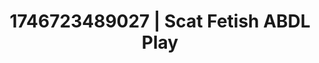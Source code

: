 ---
categories:
- AI-generated
- NSFW AI art
- Sensual teasing
- NSFW role reversal
- Tattooed beauties
- ASMR
- Cosplay
- Lustful close-up
image: /assets/images/1746723489027.jpg
layout: post
seo:
  description: Featured content with high-quality Scat Fetish, ABDL Play. HD images
    available.
  keywords: Scat Fetish, ABDL Play
  og_image: /assets/images/1746723489027.jpg
  schema_type: VisualArtwork
tags:
- ABDL Play
- '#1746723489027'
- Scat Fetish
title: 1746723489027 | Scat Fetish ABDL Play
---